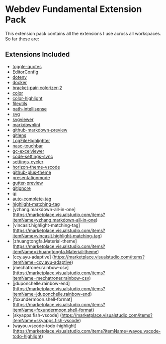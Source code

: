 # Webdev Fundamental Extension Pack

This extension pack contains all the extensions I use across all workspaces. So far these are:

## Extensions Included

* [toggle-quotes](https://marketplace.visualstudio.com/items?itemName=BriteSnow.vscode-toggle-quotes)
* [EditorConfig](https://marketplace.visualstudio.com/items?itemName=EditorConfig.EditorConfig)
* [dotenv](https://marketplace.visualstudio.com/items?itemName=mikestead.dotenv)
* [docker](https://marketplace.visualstudio.com/items?itemName=PeterJausovec.vscode-docker)
* [bracket-pair-colorizer-2](https://marketplace.visualstudio.com/items?itemName=CoenraadS.bracket-pair-colorizer-2)
* [color](https://marketplace.visualstudio.com/items?itemName=anseki.vscode-color)
* [color-highlight](https://marketplace.visualstudio.com/items?itemName=naumovs.color-highlight)
* [fileutils](https://marketplace.visualstudio.com/items?itemName=sleistner.vscode-fileutils)
* [path-intellisense](https://marketplace.visualstudio.com/items?itemName=christian-kohler.path-intellisense)
* [svg](https://marketplace.visualstudio.com/items?itemName=jock.svg)
* [svgviewer](https://marketplace.visualstudio.com/items?itemName=cssho.vscode-svgviewer)
* [markdownlint](https://marketplace.visualstudio.com/items?itemName=DavidAnson.vscode-markdownlint)
* [github-markdown-preview](https://marketplace.visualstudio.com/items?itemName=bierner.github-markdown-preview)
* [gitlens](https://marketplace.visualstudio.com/items?itemName=eamodio.gitlens)
* [LogFileHighlighter](https://marketplace.visualstudio.com/items?itemName=emilast.LogFileHighlighter)
* [nasc-touchbar](https://marketplace.visualstudio.com/items?itemName=felipe.nasc-touchbar)
* [gc-excelviewer](https://marketplace.visualstudio.com/items?itemName=GrapeCity.gc-excelviewer)
* [code-settings-sync](https://marketplace.visualstudio.com/items?itemName=Shan.code-settings-sync)
* [settings-cycler](https://marketplace.visualstudio.com/items?itemName=hoovercj.vscode-settings-cycler)
* [horizon-theme-vscode](https://marketplace.visualstudio.com/items?itemName=jolaleye.horizon-theme-vscode)
* [github-plus-theme](https://marketplace.visualstudio.com/items?itemName=thenikso.github-plus-theme)
* [presentationmode](https://marketplace.visualstudio.com/items?itemName=jspolancor.presentationmode)
* [gutter-preview](https://marketplace.visualstudio.com/items?itemName=kisstkondoros.vscode-gutter-preview)
* [gitignore](https://marketplace.visualstudio.com/items?itemName=codezombiech.gitignore)
* [gi](https://marketplace.visualstudio.com/items?itemName=rubbersheep.gi)
* [auto-complete-tag](https://marketplace.visualstudio.com/items?itemName=formulahendry.auto-complete-tag)
* [highlight-matching-tag](https://marketplace.visualstudio.com/items?itemName=vincaslt.highlight-matching-tag)
* [yzhang.markdown-all-in-one] (https://marketplace.visualstudio.com/items?itemName=yzhang.markdown-all-in-one)
* [vincaslt.highlight-matching-tag] (https://marketplace.visualstudio.com/items?itemName=vincaslt.highlight-matching-tag)
* [zhuangtongfa.Material-theme] (https://marketplace.visualstudio.com/items?itemName=zhuangtongfa.Material-theme)
* [ccy.ayu-adaptive] (https://marketplace.visualstudio.com/items?itemName=ccy.ayu-adaptive)
* [mechatroner.rainbow-csv] (https://marketplace.visualstudio.com/items?itemName=mechatroner.rainbow-csv)
* [jduponchelle.rainbow-end] (https://marketplace.visualstudio.com/items?itemName=jduponchelle.rainbow-end)
* [foxundermoon.shell-format] (https://marketplace.visualstudio.com/items?itemName=foxundermoon.shell-format)
* [skyapps.fish-vscode] (https://marketplace.visualstudio.com/items?itemName=skyapps.fish-vscode)
* [wayou.vscode-todo-highlight] (https://marketplace.visualstudio.com/items?itemName=wayou.vscode-todo-highlight)
